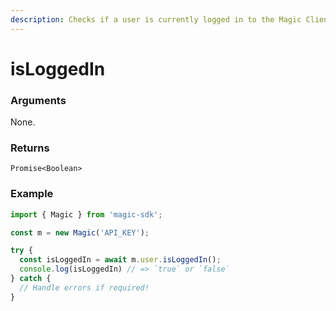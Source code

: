 ```yaml
---
description: Checks if a user is currently logged in to the Magic Client-side SDK.
---
```


# isLoggedIn

### Arguments

None.

### Returns

`Promise<Boolean>`

### Example

```typescript
import { Magic } from 'magic-sdk';

const m = new Magic('API_KEY');

try {
  const isLoggedIn = await m.user.isLoggedIn();
  console.log(isLoggedIn) // => `true` or `false`
} catch {
  // Handle errors if required!
}
```



